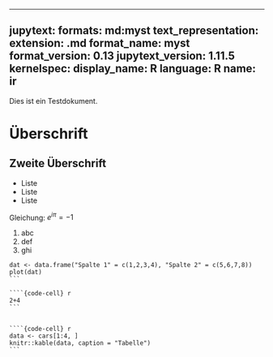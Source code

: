 
---
jupytext:
  formats: md:myst
  text_representation:
    extension: .md
    format_name: myst
    format_version: 0.13
    jupytext_version: 1.11.5
kernelspec:
  display_name: R
  language: R
  name: ir
---


Dies ist ein Testdokument.

# Überschrift

## Zweite Überschrift

- Liste
- Liste
- Liste

Gleichung: $e^{i\pi} = -1$

1. abc
2. def
3. ghi


````{code-cell} r
dat <- data.frame("Spalte 1" = c(1,2,3,4), "Spalte 2" = c(5,6,7,8))
plot(dat)
```

````{code-cell} r
2+4
```


````{code-cell} r
data <- cars[1:4, ]
knitr::kable(data, caption = "Tabelle")
```

